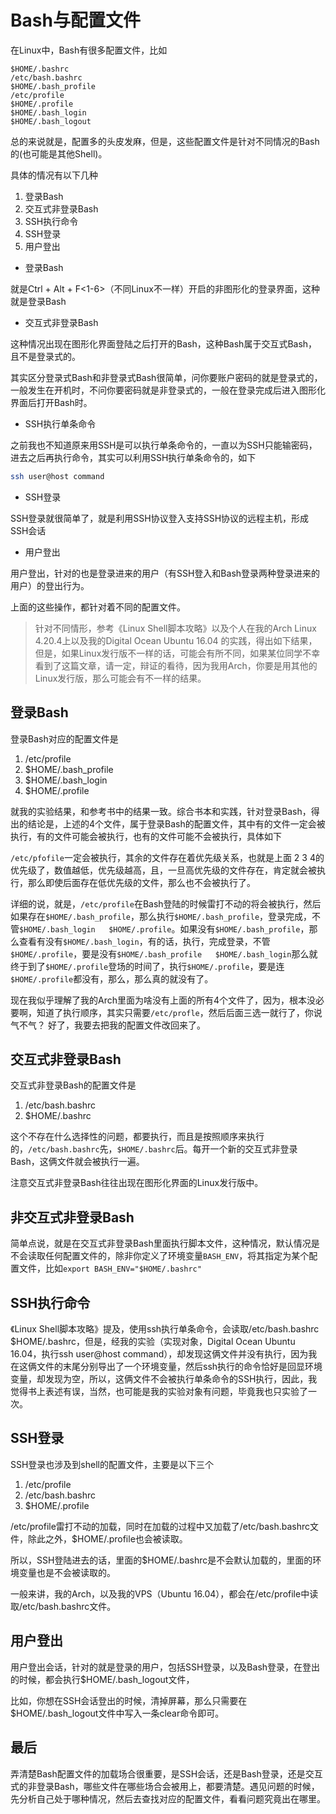 # Bash与配置文件

在Linux中，Bash有很多配置文件，比如
```
$HOME/.bashrc
/etc/bash.bashrc
$HOME/.bash_profile
/etc/profile
$HOME/.profile
$HOME/.bash_login
$HOME/.bash_logout
```

总的来说就是，配置多的头皮发麻，但是，这些配置文件是针对不同情况的Bash的(也可能是其他Shell)。

具体的情况有以下几种

1. 登录Bash
2. 交互式非登录Bash
3. SSH执行命令
4. SSH登录
5. 用户登出

* 登录Bash

就是Ctrl + Alt + F<1-6>（不同Linux不一样）开启的非图形化的登录界面，这种就是登录Bash

* 交互式非登录Bash

这种情况出现在图形化界面登陆之后打开的Bash，这种Bash属于交互式Bash，且不是登录式的。

其实区分登录式Bash和非登录式Bash很简单，问你要账户密码的就是登录式的，一般发生在开机时，不问你要密码就是非登录式的，一般在登录完成后进入图形化界面后打开Bash时。

* SSH执行单条命令

之前我也不知道原来用SSH是可以执行单条命令的，一直以为SSH只能输密码，进去之后再执行命令，其实可以利用SSH执行单条命令的，如下

```bash
ssh user@host command
```

* SSH登录

SSH登录就很简单了，就是利用SSH协议登入支持SSH协议的远程主机，形成SSH会话

* 用户登出

用户登出，针对的也是登录进来的用户（有SSH登入和Bash登录两种登录进来的用户）的登出行为。

上面的这些操作，都针对着不同的配置文件。


> 针对不同情形，参考《Linux Shell脚本攻略》以及个人在我的Arch Linux 4.20.4上以及我的Digital Ocean Ubuntu 16.04 的实践，得出如下结果，但是，如果Linux发行版不一样的话，可能会有所不同，如果某位同学不幸看到了这篇文章，请一定，辩证的看待，因为我用Arch，你要是用其他的Linux发行版，那么可能会有不一样的结果。




##  登录Bash

登录Bash对应的配置文件是

1. /etc/profile
2. $HOME/.bash_profile
3. $HOME/.bash_login
4. $HOME/.profile

就我的实验结果，和参考书中的结果一致。综合书本和实践，针对登录Bash，得出的结论是，上述的4个文件，属于登录Bash的配置文件，其中有的文件一定会被执行，有的文件可能会被执行，也有的文件可能不会被执行，具体如下

`/etc/pfofile`一定会被执行，其余的文件存在着优先级关系，也就是上面 2 3 4的优先级了，数值越低，优先级越高，且，一旦高优先级的文件存在，肯定就会被执行，那么即使后面存在低优先级的文件，那么也不会被执行了。

详细的说，就是，`/etc/profile`在Bash登陆的时候雷打不动的将会被执行，然后如果存在`$HOME/.bash_profile`，那么执行`$HOME/.bash_profile`，登录完成，不管`$HOME/.bash_login   $HOME/.profile`。如果没有`$HOME/.bash_profile`，那么查看有没有`$HOME/.bash_login`，有的话，执行，完成登录，不管`$HOME/.profile`，要是没有`$HOME/.bash_profile   $HOME/.bash_login`那么就终于到了`$HOME/.profile`登场的时间了，执行`$HOME/.profile`，要是连`$HOME/.profile`都没有，那么，那么真的就没有了。

现在我似乎理解了我的Arch里面为啥没有上面的所有4个文件了，因为，根本没必要啊，知道了执行顺序，其实只需要`/etc/profle`，然后后面三选一就行了，你说气不气？ 好了，我要去把我的配置文件改回来了。

##  交互式非登录Bash

交互式非登录Bash的配置文件是

1. /etc/bash.bashrc
2. $HOME/.bashrc

这个不存在什么选择性的问题，都要执行，而且是按照顺序来执行的，`/etc/bash.bashrc`先，`$HOME/.bashrc`后。每开一个新的交互式非登录Bash，这俩文件就会被执行一遍。

注意交互式非登录Bash往往出现在图形化界面的Linux发行版中。


## 非交互式非登录Bash

简单点说，就是在交互式非登录Bash里面执行脚本文件，这种情况，默认情况是不会读取任何配置文件的，除非你定义了环境变量`BASH_ENV`，将其指定为某个配置文件，比如`export BASH_ENV="$HOME/.bashrc"`

## SSH执行命令

《Linux Shell脚本攻略》提及，使用ssh执行单条命令，会读取/etc/bash.bashrc $HOME/.bashrc，但是，经我的实验（实现对象，Digital Ocean Ubuntu 16.04，执行ssh user@host command），却发现这俩文件并没有执行，因为我在这俩文件的末尾分别导出了一个环境变量，然后ssh执行的命令恰好是回显环境变量，却发现为空，所以，这俩文件不会被执行单条命令的SSH执行，因此，我觉得书上表述有误，当然，也可能是我的实验对象有问题，毕竟我也只实验了一次。

##  SSH登录

SSH登录也涉及到shell的配置文件，主要是以下三个

1. /etc/profile
2. /etc/bash.bashrc
3. $HOME/.profile

/etc/profile雷打不动的加载，同时在加载的过程中又加载了/etc/bash.bashrc文件，除此之外，$HOME/.profile也会被读取。

所以，SSH登陆进去的话，里面的$HOME/.bashrc是不会默认加载的，里面的环境变量也是不会被读取的。

一般来讲，我的Arch，以及我的VPS（Ubuntu 16.04），都会在/etc/profile中读取/etc/bash.bashrc文件。

## 用户登出

用户登出会话，针对的就是登录的用户，包括SSH登录，以及Bash登录，在登出的时候，都会执行$HOME/.bash_logout文件，

比如，你想在SSH会话登出的时候，清掉屏幕，那么只需要在$HOME/.bash_logout文件中写入一条clear命令即可。

## 最后

弄清楚Bash配置文件的加载场合很重要，是SSH会话，还是Bash登录，还是交互式的非登录Bash，哪些文件在哪些场合会被用上，都要清楚。遇见问题的时候，先分析自己处于哪种情况，然后去查找对应的配置文件，看看问题究竟出在哪里。
